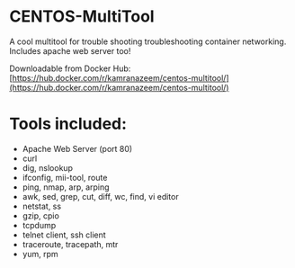 # CENTOS-MultiTool
A cool multitool for trouble shooting troubleshooting container networking. Includes apache web server too!

Downloadable from Docker Hub: [https://hub.docker.com/r/kamranazeem/centos-multitool/](https://hub.docker.com/r/kamranazeem/centos-multitool/)

# Tools included:
* Apache Web Server (port 80)
* curl
* dig, nslookup
* ifconfig, mii-tool, route
* ping, nmap, arp, arping
* awk, sed, grep, cut, diff, wc, find, vi editor
* netstat, ss
* gzip, cpio
* tcpdump
* telnet client, ssh client
* traceroute, tracepath, mtr
* yum, rpm 


